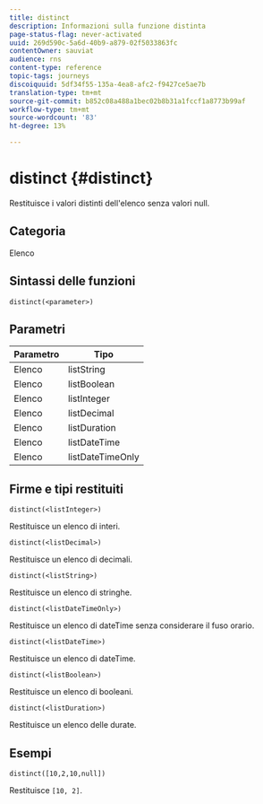 ```yaml
---
title: distinct
description: Informazioni sulla funzione distinta
page-status-flag: never-activated
uuid: 269d590c-5a6d-40b9-a879-02f5033863fc
contentOwner: sauviat
audience: rns
content-type: reference
topic-tags: journeys
discoiquuid: 5df34f55-135a-4ea8-afc2-f9427ce5ae7b
translation-type: tm+mt
source-git-commit: b852c08a488a1bec02b8b31a1fccf1a8773b99af
workflow-type: tm+mt
source-wordcount: '83'
ht-degree: 13%

---
```



# distinct {#distinct}

Restituisce i valori distinti dell&#39;elenco senza valori null.

## Categoria

Elenco

## Sintassi delle funzioni

`distinct(<parameter>)`

## Parametri

| Parametro | Tipo |
|-----------|------------------|
| Elenco | listString |
| Elenco | listBoolean |
| Elenco | listInteger |
| Elenco | listDecimal |
| Elenco | listDuration |
| Elenco | listDateTime |
| Elenco | listDateTimeOnly |

## Firme e tipi restituiti

`distinct(<listInteger>)`

Restituisce un elenco di interi.

`distinct(<listDecimal>)`

Restituisce un elenco di decimali.

`distinct(<listString>)`

Restituisce un elenco di stringhe.

`distinct(<listDateTimeOnly>)`

Restituisce un elenco di dateTime senza considerare il fuso orario.

`distinct(<listDateTime>)`

Restituisce un elenco di dateTime.

`distinct(<listBoolean>)`

Restituisce un elenco di booleani.

`distinct(<listDuration>)`

Restituisce un elenco delle durate.

## Esempi

`distinct([10,2,10,null])`

Restituisce `[10, 2]`.
